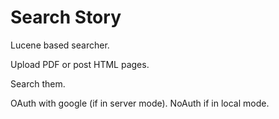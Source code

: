 # Search Story

Lucene based searcher.

Upload PDF or post HTML pages.

Search them.

OAuth with google (if in server mode).
NoAuth if in local mode.



